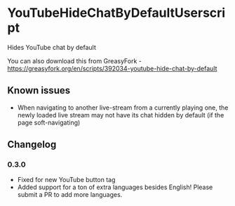 # YouTubeHideChatByDefaultUserscript

Hides YouTube chat by default

You can also download this from GreasyFork - https://greasyfork.org/en/scripts/392034-youtube-hide-chat-by-default

## Known issues

- When navigating to another live-stream from a currently playing one, the newly loaded live stream may not have its chat hidden by default (if the page soft-navigating)

## Changelog

### 0.3.0

- Fixed for new YouTube button tag
- Added support for a ton of extra languages besides English! Please submit a PR to add more languages.
